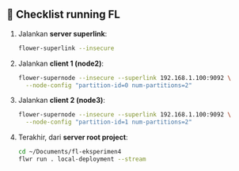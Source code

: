 ## 📌 Checklist running FL

1. Jalankan **server superlink**:

   ```bash
   flower-superlink --insecure
   ```
2. Jalankan **client 1 (node2)**:

   ```bash
   flower-supernode --insecure --superlink 192.168.1.100:9092 \
     --node-config "partition-id=0 num-partitions=2"
   ```
3. Jalankan **client 2 (node3)**:

   ```bash
   flower-supernode --insecure --superlink 192.168.1.100:9092 \
     --node-config "partition-id=1 num-partitions=2"
   ```
4. Terakhir, dari **server root project**:

   ```bash
   cd ~/Documents/fl-eksperimen4
   flwr run . local-deployment --stream
   ```

